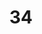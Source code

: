 ---
title: "34"
imageurl: "https://imgs1.thamizhnation.org/assets/34.webp"
dwnurl: "https://imgs1.thamizhnation.org/img/34.jpg"
tags: ['thalaivar']
---
